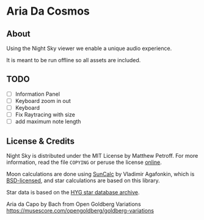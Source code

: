 # Aria Da Cosmos

## About

Using the Night Sky viewer we enable a unique audio experience.

It is meant to be run offline so all assets are included.

## TODO
  - [ ] Information Panel
  - [ ] Keyboard zoom in out
  - [ ] Keyboard 
  - [ ] Fix Raytracing with size 
  - [ ] add maximum note length
## License & Credits

Night Sky is distributed under the MIT License by Matthew Petroff. For more information, read the file `COPYING` or peruse the license [online](http://www.opensource.org/licenses/MIT).

Moon calculations are done using [SunCalc](https://github.com/mourner/suncalc) by Vladimir Agafonkin, which is [BSD-licensed](https://github.com/mourner/suncalc/blob/master/LICENSE), and star calculations are based on this library.

Star data is based on the [HYG star database archive](https://github.com/astronexus/HYG-Database).

Aria da Capo by Bach from Open Goldberg Variations https://musescore.com/opengoldberg/goldberg-variations
